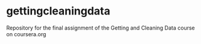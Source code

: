 # gettingcleaningdata
Repository for the final assignment of the Getting and Cleaning Data course on coursera.org
